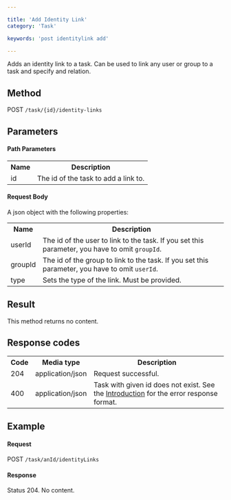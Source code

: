 ```yaml
---

title: 'Add Identity Link'
category: 'Task'

keywords: 'post identitylink add'

---
```



Adds an identity link to a task. Can be used to link any user or group to a task and specify and relation.


Method
------

POST `/task/{id}/identity-links`


Parameters
---------- 

#### Path Parameters

<table class="table table-striped">
  <tr>
    <th>Name</th>
    <th>Description</th>
  </tr>
  <tr>
    <td>id</td>
    <td>The id of the task to add a link to.</td>
  </tr>
</table>

  
#### Request Body

A json object with the following properties:

<table class="table table-striped">
  <tr>
    <th>Name</th>
    <th>Description</th>
  </tr>
  <tr>
    <td>userId</td>
    <td>The id of the user to link to the task. If you set this parameter, you have to omit <code>groupId</code>.</td>
  </tr>
  <tr>
    <td>groupId</td>
    <td>The id of the group to link to the task. If you set this parameter, you have to omit <code>userId</code>.</td>
  </tr>
  <tr>
    <td>type</td>
    <td>Sets the type of the link. Must be provided.</td>
  </tr>
</table>

Result
------

This method returns no content.


Response codes
--------------

<table class="table table-striped">
  <tr>
    <th>Code</th>
    <th>Media type</th>
    <th>Description</th>
  </tr>
  <tr>
    <td>204</td>
    <td>application/json</td>
    <td>Request successful.</td>
  </tr>
  <tr>
    <td>400</td>
    <td>application/json</td>
    <td>Task with given id does not exist. See the <a href="ref:#overview-introduction">Introduction</a> for the error response format.</td>
  </tr>
</table>


Example
-------

#### Request

POST `/task/anId/identityLinks`

#### Response

Status 204. No content.
